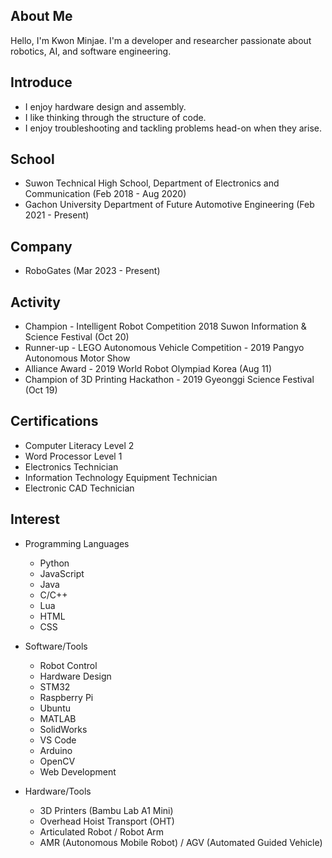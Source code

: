 ## About Me
Hello, I'm Kwon Minjae.
I'm a developer and researcher passionate about robotics, AI, and software engineering.


## Introduce
 * I enjoy hardware design and assembly.
 * I like thinking through the structure of code.
 * I enjoy troubleshooting and tackling problems head-on when they arise.

## School
 * Suwon Technical High School, Department of Electronics and Communication (Feb 2018 - Aug 2020)
 * Gachon University Department of Future Automotive Engineering (Feb 2021 - Present)
   
## Company
 * RoboGates (Mar 2023 - Present)

## Activity
 * Champion - Intelligent Robot Competition 2018 Suwon Information & Science Festival (Oct 20)
 * Runner-up - LEGO Autonomous Vehicle Competition - 2019 Pangyo Autonomous Motor Show
 * Alliance Award - 2019 World Robot Olympiad Korea (Aug 11)
 * Champion of 3D Printing Hackathon - 2019 Gyeonggi Science Festival (Oct 19)
 
## Certifications

 * Computer Literacy Level 2
 * Word Processor Level 1
 * Electronics Technician
 * Information Technology Equipment Technician
 * Electronic CAD Technician
 
   
## Interest
 * Programming Languages
   * Python
   * JavaScript
   * Java
   * C/C++
   * Lua
   * HTML
   * CSS

 * Software/Tools
   * Robot Control
   * Hardware Design
   * STM32
   * Raspberry Pi
   * Ubuntu
   * MATLAB
   * SolidWorks
   * VS Code
   * Arduino
   * OpenCV
   * Web Development
     
 * Hardware/Tools
   * 3D Printers (Bambu Lab A1 Mini)
   * Overhead Hoist Transport (OHT)
   * Articulated Robot / Robot Arm
   * AMR (Autonomous Mobile Robot) / AGV (Automated Guided Vehicle)
 
<!--
**7ihin/7ihin** is a ✨ _special_ ✨ repository because its `README.md` (this file) appears on your GitHub profile.

Here are some ideas to get you started:

- 🔭 I’m currently working on ...
- 🌱 I’m currently learning ...
- 👯 I’m looking to collaborate on ...
- 🤔 I’m looking for help with ...
- 💬 Ask me about ...
- 📫 How to reach me: ...
- 😄 Pronouns: ...
- ⚡ Fun fact: ...
-->
